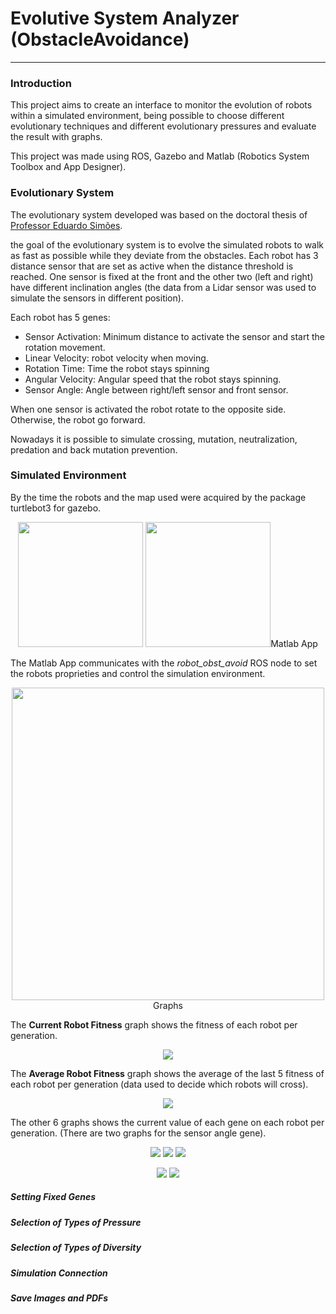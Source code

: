 # Evolutive System Analyzer (ObstacleAvoidance)
---
### Introduction

This project aims to create an interface to monitor the evolution of robots within a simulated environment, being possible to choose different evolutionary techniques and different evolutionary pressures and evaluate the result with graphs.

This project was made using ROS, Gazebo and Matlab (Robotics System Toolbox and App Designer).

### Evolutionary System
The evolutionary system developed was based on the doctoral thesis of [Professor Eduardo Simões](https://github.com/simoesusp/).

the goal of the evolutionary system is to evolve the simulated robots to walk as fast as possible while they deviate from the obstacles.
Each robot has 3 distance sensor that are set as active when the distance threshold is reached. One sensor is fixed at the front and the other two (left and right) have different inclination angles (the data from a Lidar sensor was used to simulate the sensors in different position).

Each robot has 5 genes:
- Sensor Activation: Minimum distance to activate the sensor and start the rotation movement.
- Linear Velocity: robot velocity when moving.
- Rotation Time: Time the robot stays spinning
- Angular Velocity: Angular speed that the robot stays spinning.
- Sensor Angle: Angle between right/left sensor and front sensor.

When one sensor is activated the robot rotate to the opposite side. Otherwise, the robot go forward.

Nowadays it is possible to simulate crossing, mutation, neutralization, predation and back mutation prevention.

### Simulated Environment
 By the time the robots and the map used were acquired by the package turtlebot3 for gazebo.

 <p align="center">
  <img src="https://github.com/Brenocq/EvolutiveSystemAnalyzer-ObstacleAvoidance/blob/CreateReadMe/Images/Turtlebot3.png" height="200">
  <img src="https://github.com/Brenocq/EvolutiveSystemAnalyzer-ObstacleAvoidance/blob/CreateReadMe/Images/InitialSpawnSimulation.png" height="200>
</p>

### Matlab App
The Matlab App communicates with the *robot_obst_avoid* ROS node to set the robots proprieties and control the simulation environment.

<p align="center">
 <img src="https://github.com/Brenocq/EvolutiveSystemAnalyzer-ObstacleAvoidance/blob/CreateReadMe/Images/MatlabApp1.png" height="500>>
</p>

##### Graphs
The **Current Robot Fitness** graph shows the fitness of each robot per generation.
<p align="center">
 <img src="https://github.com/Brenocq/EvolutiveSystemAnalyzer-ObstacleAvoidance/blob/CreateReadMe/Images/CurrentRobotFitnessGraph.png">
</p>

The **Average Robot Fitness** graph shows the average of the last 5 fitness of each robot per generation (data used to decide which robots will cross).
<p align="center">
 <img src="https://github.com/Brenocq/EvolutiveSystemAnalyzer-ObstacleAvoidance/blob/CreateReadMe/Images/AverageRobotFitnessGraph.png">
</p>

The other 6 graphs shows the current value of each gene on each robot per generation. (There are two graphs for the sensor angle gene).
<p align="center">
 <img src="https://github.com/Brenocq/EvolutiveSystemAnalyzer-ObstacleAvoidance/blob/CreateReadMe/Images/SensorActivationGraph.png">
 <img src="https://github.com/Brenocq/EvolutiveSystemAnalyzer-ObstacleAvoidance/blob/CreateReadMe/Images/LinearVelocityGraph.png">
 <img src="https://github.com/Brenocq/EvolutiveSystemAnalyzer-ObstacleAvoidance/blob/CreateReadMe/Images/RotationTimeGraph.png">
 </p>
 <p align="center">
  <img src="https://github.com/Brenocq/EvolutiveSystemAnalyzer-ObstacleAvoidance/blob/CreateReadMe/Images/AngularVelocityGraph.png">
  <img src="https://github.com/Brenocq/EvolutiveSystemAnalyzer-ObstacleAvoidance/blob/CreateReadMe/Images/SensorAngleGraphs.png">
 </p>

##### Setting Fixed Genes

##### Selection of Types of Pressure

##### Selection of Types of Diversity

##### Simulation Connection

##### Save Images and PDFs
